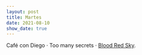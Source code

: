```yaml
---
layout: post
title: Martes
date: 2021-08-10
show_date: true
---
```


Café con Diego · Too many secrets · [Blood Red Sky](https://letterboxd.com/film/blood-red-sky/).
